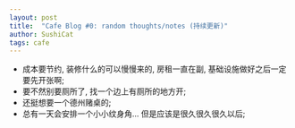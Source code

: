 ```yaml
---
layout: post
title:  "Cafe Blog #0: random thoughts/notes (持续更新)"
author: SushiCat
tags: cafe
---
```


- 成本要节约, 装修什么的可以慢慢来的, 房租一直在副, 基础设施做好之后一定要先开张啊;
- 要不然别要厕所了, 找一个边上有厕所的地方开;
- 还挺想要一个德州赌桌的;
- 总有一天会安排一个小小纹身角... 但是应该是很久很久很久以后;